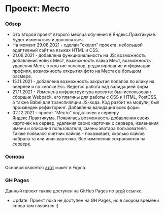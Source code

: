 # Проект: Место

### Обзор

* Это второй проект второго месяца обучения в Яндекс.Практикуме. Будет изменяться и дополняться. 
* На момент 29.08.2021 - сделан "скелет" проекта: небольшой адаптивный сайт на языках HTML и CSS. 
* 21.09.2021 - добавлена функциональность на JS: возможность добавления новых Мест, возможность лайка Мест, возможность удаления Мест, открытие попапов, редактирование информации профиля, возможность открытия фото на Местах в большом размере.
* 15.11.2021 - добавлена возможность закрытия попапов по клику на оверлей и по кнопке Esc. Ведется работа над валидацией форм.
* 21.11.2021 - Изменена инфраструктура проекта: был использован сборщик Webpack, его плагины для работы с CSS и HTML, PostCSS, а также Babel для транспиляции JS-кода. Код разбит на модули, был произведен рефакторинг. Добавлена валидация всех форм.
* 02.12.2021 - проект "Место" подключен к серверу Яндекс.Практикума. Появилась возможность добавления своих карточек на сервер, удаления своих карточек с сервера, изменения имени и описания пользователя, смены аватара пользователя. Также появился счетчик лайков - показывает, сколько лайков набрала та или иная карточка. Все изменения сохраняются на сервере.

### Основа
Основой является [этот](https://www.figma.com/file/2cn9N9jSkmxD84oJik7xL7/JavaScript.-Sprint-4?node-id=0%3A1) макет в Figma.

### GH Pages
Данный проект также доступен на GitHub Pages по [этой](https://sergeikachenia.github.io/mesto-project/) ссылке.
* Update: Проект пока не доступен на GH Pages, но в скором времени снова там появится :)
